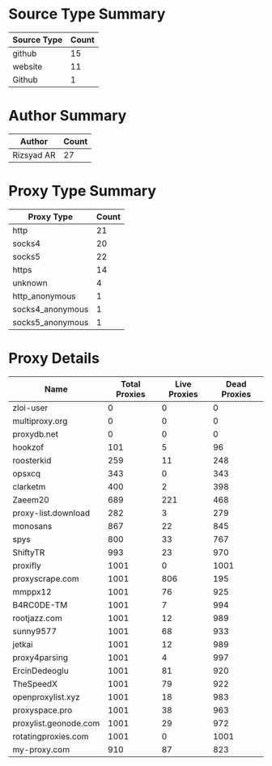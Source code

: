 # Source Type Summary

| Source Type | Count |
|-------------|-------|
| github | 15 |
| website | 11 |
| Github | 1 |


# Author Summary

| Author | Count |
|--------|-------|
| Rizsyad AR | 27 |


# Proxy Type Summary

| Proxy Type | Count |
|------------|-------|
| http | 21 |
| socks4 | 20 |
| socks5 | 22 |
| https | 14 |
| unknown | 4 |
| http_anonymous | 1 |
| socks4_anonymous | 1 |
| socks5_anonymous | 1 |


# Proxy Details

| Name | Total Proxies | Live Proxies | Dead Proxies |
|------|---------------|--------------|---------------|
| zloi-user | 0 | 0 | 0 |
| multiproxy.org | 0 | 0 | 0 |
| proxydb.net | 0 | 0 | 0 |
| hookzof | 101 | 5 | 96 |
| roosterkid | 259 | 11 | 248 |
| opsxcq | 343 | 0 | 343 |
| clarketm | 400 | 2 | 398 |
| Zaeem20 | 689 | 221 | 468 |
| proxy-list.download | 282 | 3 | 279 |
| monosans | 867 | 22 | 845 |
| spys | 800 | 33 | 767 |
| ShiftyTR | 993 | 23 | 970 |
| proxifly | 1001 | 0 | 1001 |
| proxyscrape.com | 1001 | 806 | 195 |
| mmppx12 | 1001 | 76 | 925 |
| B4RC0DE-TM | 1001 | 7 | 994 |
| rootjazz.com | 1001 | 12 | 989 |
| sunny9577 | 1001 | 68 | 933 |
| jetkai | 1001 | 12 | 989 |
| proxy4parsing | 1001 | 4 | 997 |
| ErcinDedeoglu | 1001 | 81 | 920 |
| TheSpeedX | 1001 | 79 | 922 |
| openproxylist.xyz | 1001 | 18 | 983 |
| proxyspace.pro | 1001 | 38 | 963 |
| proxylist.geonode.com | 1001 | 29 | 972 |
| rotatingproxies.com | 1001 | 0 | 1001 |
| my-proxy.com | 910 | 87 | 823 |
